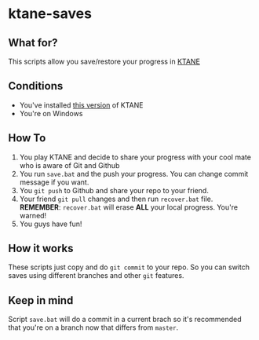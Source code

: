 # ktane-saves

## What for?

This scripts allow you save/restore your progress in [KTANE](https://ru.wikipedia.org/wiki/Keep_Talking_and_Nobody_Explodes)

## Conditions

- You've installed [this version](https://thelastgame.ru/keep-talking-and-nobody-explodes/) of KTANE
- You're on Windows

## How To

1. You play KTANE and decide to share your progress with your cool mate who is aware of Git and Github
2. You run `save.bat` and the push your progress. You can change commit message if you want.
3. You `git push` to Github and share your repo to your friend.
4. Your friend `git pull` changes and then run `recover.bat` file. **REMEMBER**: `recover.bat` will erase **ALL** your local progress. You're warned!
5. You guys have fun!

## How it works

These scripts just copy and do `git commit` to your repo. So you can switch saves using different branches and other `git` features.

## Keep in mind

Script `save.bat` will do a commit in a current brach so it's recommended that you're on a branch now that differs from `master`.